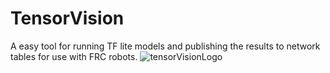 # TensorVision
A easy tool for running TF lite models and publishing the results to network tables for use with FRC robots.
![tensorVisionLogo](https://user-images.githubusercontent.com/81441231/236598867-1bea0264-80c4-434e-81b9-274b600ee455.png)
